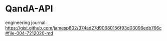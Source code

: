 # QandA-API

engineering journal:
https://gist.github.com/jamesp802/374ad27d90680156f93d03096edb766c#file-004-7212020-md
